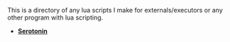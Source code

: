 This is a directory of any lua scripts I make for externals/executors or any other program with lua scripting.

- [**Serotonin**](serotonin/scripts)
